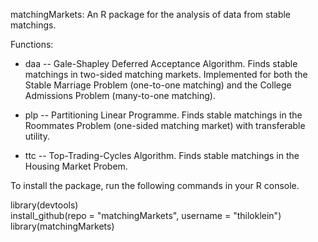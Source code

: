 matchingMarkets: An R package for the analysis of data from stable matchings.

Functions:

* daa -- Gale-Shapley Deferred Acceptance Algorithm. Finds stable matchings in two-sided matching markets. Implemented for both the Stable Marriage Problem (one-to-one matching) and the College Admissions Problem (many-to-one matching).

* plp -- Partitioning Linear Programme. Finds stable matchings in the Roommates Problem (one-sided matching market) with transferable utility.

* ttc -- Top-Trading-Cycles Algorithm. Finds stable matchings in the Housing Market Probem.

To install the package, run the following commands in your R console.

library(devtools)  
install_github(repo = "matchingMarkets", username = "thiloklein")  
library(matchingMarkets)
